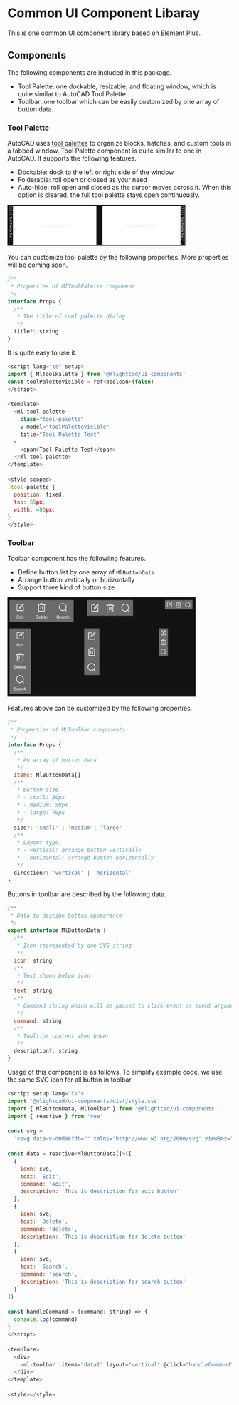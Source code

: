 # Common UI Component Libaray

This is one common UI component library based on Element Plus. 

## Components

The following components are included in this package.

- Tool Palette: one dockable, resizable, and floating window, which is quite similar to AutoCAD Tool Palette.
- Toolbar: one toolbar which can be easily customized by one array of button data. 

### Tool Palette

AutoCAD uses [tool palettes](https://help.autodesk.com/view/ACD/2025/ENU/?guid=GUID-167A8594-92CB-4FCC-B72C-0F546383E97C) to organize blocks, hatches, and custom tools in a tabbed window. Tool Palette component is quite similar to one in AutoCAD. It supports the following features.

- Dockable: dock to the left or right side of the window
- Folderable: roll open or closed as your need
- Auto-hide: roll open and closed as the cursor moves across it. When this option is cleared, the full tool palette stays open continuously.

<img src="./doc/palette.jpg" width="400" height="92" alt="Tool Palette Example">

You can customize tool palette by the following properties. More properties will be coming soon.

```javascript
/**
 * Properties of MlToolPalette component
 */
interface Props {
  /**
   * The title of tool palette dialog
   */
  title?: string
}
```

It is quite easy to use it.

```javascript
<script lang="ts" setup>
import { MlToolPalette } from '@mlightcad/ui-components'
const toolPaletteVisible = ref<boolean>(false)
</script>

<template>
  <ml-tool-palette
    class="tool-palette"
    v-model="toolPaletteVisible"
    title="Tool Palette Test"
  >
    <span>Tool Palette Test</span>
  </ml-tool-palette>
</template>

<style scoped>
.tool-palette {
  position: fixed;
  top: 55px;
  width: 400px;
}
</style>
```

### Toolbar

Toolbar component has the followiing features.

- Define button list by one array of `MlButtonData`
- Arrange button vertically or horizontally
- Support three kind of button size

<img src="./doc/toolbar.jpg" width="423" height="223" alt="ViewCube Example">

Features above can be customized by the following properties.

```javascript
/**
 * Properties of MLToolbar components
 */
interface Props {
  /**
   * An array of button data
   */
  items: MlButtonData[]
  /**
   * Button size.
   * - small: 30px
   * - medium: 50px
   * - large: 70px
   */
  size?: 'small' | 'medium'| 'large'
  /**
   * Layout type.
   * - vertical: arrange button vertically
   * - horizontal: arrange button horizontally
   */
  direction?: 'vertical' | 'horizontal'
}
```

Buttons in toolbar are described by the following data.

```javascript
/**
 * Data to descibe button appearance
 */
export interface MlButtonData {
  /**
   * Icon represented by one SVG string
   */
  icon: string
  /**
   * Text shown below icon
   */
  text: string
  /**
   * Command string which will be passed to click event as event arguments
   */
  command: string
  /**
   * Tooltips content when hover
   */
  description?: string
}
```

Usage of this component is as follows. To simplify example code, we use the same SVG icon for all button in toolbar.

```javascript
<script setup lang="ts">
import '@mlightcad/ui-components/dist/style.css'
import { MlButtonData, MlToolbar } from '@mlightcad/ui-components'
import { reactive } from 'vue'

const svg =
  '<svg data-v-d0da8fdb="" xmlns="http://www.w3.org/2000/svg" viewBox="0 0 1024 1024"><path fill="currentColor" d="M600.704 64a32 32 0 0 1 30.464 22.208l35.2 109.376c14.784 7.232 28.928 15.36 42.432 24.512l112.384-24.192a32 32 0 0 1 34.432 15.36L944.32 364.8a32 32 0 0 1-4.032 37.504l-77.12 85.12a357.12 357.12 0 0 1 0 49.024l77.12 85.248a32 32 0 0 1 4.032 37.504l-88.704 153.6a32 32 0 0 1-34.432 15.296L708.8 803.904c-13.44 9.088-27.648 17.28-42.368 24.512l-35.264 109.376A32 32 0 0 1 600.704 960H423.296a32 32 0 0 1-30.464-22.208L357.696 828.48a351.616 351.616 0 0 1-42.56-24.64l-112.32 24.256a32 32 0 0 1-34.432-15.36L79.68 659.2a32 32 0 0 1 4.032-37.504l77.12-85.248a357.12 357.12 0 0 1 0-48.896l-77.12-85.248A32 32 0 0 1 79.68 364.8l88.704-153.6a32 32 0 0 1 34.432-15.296l112.32 24.256c13.568-9.152 27.776-17.408 42.56-24.64l35.2-109.312A32 32 0 0 1 423.232 64H600.64zm-23.424 64H446.72l-36.352 113.088-24.512 11.968a294.113 294.113 0 0 0-34.816 20.096l-22.656 15.36-116.224-25.088-65.28 113.152 79.68 88.192-1.92 27.136a293.12 293.12 0 0 0 0 40.192l1.92 27.136-79.808 88.192 65.344 113.152 116.224-25.024 22.656 15.296a294.113 294.113 0 0 0 34.816 20.096l24.512 11.968L446.72 896h130.688l36.48-113.152 24.448-11.904a288.282 288.282 0 0 0 34.752-20.096l22.592-15.296 116.288 25.024 65.28-113.152-79.744-88.192 1.92-27.136a293.12 293.12 0 0 0 0-40.256l-1.92-27.136 79.808-88.128-65.344-113.152-116.288 24.96-22.592-15.232a287.616 287.616 0 0 0-34.752-20.096l-24.448-11.904L577.344 128zM512 320a192 192 0 1 1 0 384 192 192 0 0 1 0-384m0 64a128 128 0 1 0 0 256 128 128 0 0 0 0-256"></path></svg>'

const data = reactive<MlButtonData[]>([
  {
    icon: svg,
    text: 'Edit',
    command: 'edit',
    description: 'This is description for edit button'
  },
  {
    icon: svg,
    text: 'Delete',
    command: 'delete',
    description: 'This is description for delete button'
  },
  {
    icon: svg,
    text: 'Search',
    command: 'search',
    description: 'This is description for search button'
  }
])

const handleCommand = (command: string) => {
  console.log(command)
}
</script>

<template>
  <div>
    <ml-toolbar :items="data1" layout="vertical" @click="handleCommand"/>
  </div>
</template>

<style></style>
```